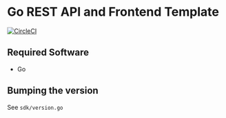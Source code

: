# Go REST API and Frontend Template

[![CircleCI](https://circleci.com/gh/USA-RedDragon/go-webapp-template/tree/master.svg?style=svg)](https://circleci.com/gh/USA-RedDragon/go-webapp-template/tree/master)

## Required Software

- Go

## Bumping the version

See `sdk/version.go`
